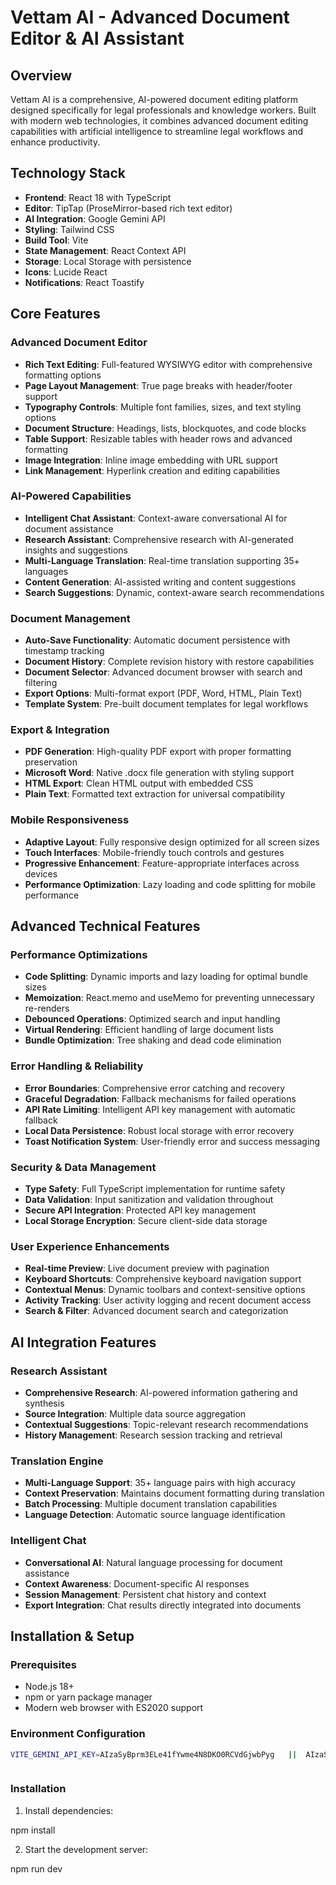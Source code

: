 # Vettam AI - Advanced Document Editor & AI Assistant

## Overview

Vettam AI is a comprehensive, AI-powered document editing platform designed specifically for legal professionals and knowledge workers. Built with modern web technologies, it combines advanced document editing capabilities with artificial intelligence to streamline legal workflows and enhance productivity.

## Technology Stack

- **Frontend**: React 18 with TypeScript
- **Editor**: TipTap (ProseMirror-based rich text editor)
- **AI Integration**: Google Gemini API
- **Styling**: Tailwind CSS
- **Build Tool**: Vite
- **State Management**: React Context API
- **Storage**: Local Storage with persistence
- **Icons**: Lucide React
- **Notifications**: React Toastify

## Core Features

### Advanced Document Editor

- **Rich Text Editing**: Full-featured WYSIWYG editor with comprehensive formatting options
- **Page Layout Management**: True page breaks with header/footer support
- **Typography Controls**: Multiple font families, sizes, and text styling options
- **Document Structure**: Headings, lists, blockquotes, and code blocks
- **Table Support**: Resizable tables with header rows and advanced formatting
- **Image Integration**: Inline image embedding with URL support
- **Link Management**: Hyperlink creation and editing capabilities

### AI-Powered Capabilities

- **Intelligent Chat Assistant**: Context-aware conversational AI for document assistance
- **Research Assistant**: Comprehensive research with AI-generated insights and suggestions
- **Multi-Language Translation**: Real-time translation supporting 35+ languages
- **Content Generation**: AI-assisted writing and content suggestions
- **Search Suggestions**: Dynamic, context-aware search recommendations

### Document Management

- **Auto-Save Functionality**: Automatic document persistence with timestamp tracking
- **Document History**: Complete revision history with restore capabilities
- **Document Selector**: Advanced document browser with search and filtering
- **Export Options**: Multi-format export (PDF, Word, HTML, Plain Text)
- **Template System**: Pre-built document templates for legal workflows

### Export & Integration

- **PDF Generation**: High-quality PDF export with proper formatting preservation
- **Microsoft Word**: Native .docx file generation with styling support
- **HTML Export**: Clean HTML output with embedded CSS
- **Plain Text**: Formatted text extraction for universal compatibility

### Mobile Responsiveness

- **Adaptive Layout**: Fully responsive design optimized for all screen sizes
- **Touch Interfaces**: Mobile-friendly touch controls and gestures
- **Progressive Enhancement**: Feature-appropriate interfaces across devices
- **Performance Optimization**: Lazy loading and code splitting for mobile performance

## Advanced Technical Features

### Performance Optimizations

- **Code Splitting**: Dynamic imports and lazy loading for optimal bundle sizes
- **Memoization**: React.memo and useMemo for preventing unnecessary re-renders
- **Debounced Operations**: Optimized search and input handling
- **Virtual Rendering**: Efficient handling of large document lists
- **Bundle Optimization**: Tree shaking and dead code elimination

### Error Handling & Reliability

- **Error Boundaries**: Comprehensive error catching and recovery
- **Graceful Degradation**: Fallback mechanisms for failed operations
- **API Rate Limiting**: Intelligent API key management with automatic fallback
- **Local Data Persistence**: Robust local storage with error recovery
- **Toast Notification System**: User-friendly error and success messaging

### Security & Data Management

- **Type Safety**: Full TypeScript implementation for runtime safety
- **Data Validation**: Input sanitization and validation throughout
- **Secure API Integration**: Protected API key management
- **Local Storage Encryption**: Secure client-side data storage

### User Experience Enhancements

- **Real-time Preview**: Live document preview with pagination
- **Keyboard Shortcuts**: Comprehensive keyboard navigation support
- **Contextual Menus**: Dynamic toolbars and context-sensitive options
- **Activity Tracking**: User activity logging and recent document access
- **Search & Filter**: Advanced document search and categorization

## AI Integration Features

### Research Assistant

- **Comprehensive Research**: AI-powered information gathering and synthesis
- **Source Integration**: Multiple data source aggregation
- **Contextual Suggestions**: Topic-relevant research recommendations
- **History Management**: Research session tracking and retrieval

### Translation Engine

- **Multi-Language Support**: 35+ language pairs with high accuracy
- **Context Preservation**: Maintains document formatting during translation
- **Batch Processing**: Multiple document translation capabilities
- **Language Detection**: Automatic source language identification

### Intelligent Chat

- **Conversational AI**: Natural language processing for document assistance
- **Context Awareness**: Document-specific AI responses
- **Session Management**: Persistent chat history and context
- **Export Integration**: Chat results directly integrated into documents

## Installation & Setup

### Prerequisites

- Node.js 18+
- npm or yarn package manager
- Modern web browser with ES2020 support

### Environment Configuration

```bash
VITE_GEMINI_API_KEY=AIzaSyBprm3ELe41fYwme4N8DKO0RCVdGjwbPyg   ||  AIzaSyCtl1SUEJT7KunzfPS14CodlPAm9iJGxjU || AIzaSyB9PGhhGPmnBlfrSDJ5KwhgHYLwMaMnHfg



```

### Installation

1. Install dependencies:

npm install

2. Start the development server:

npm run dev

